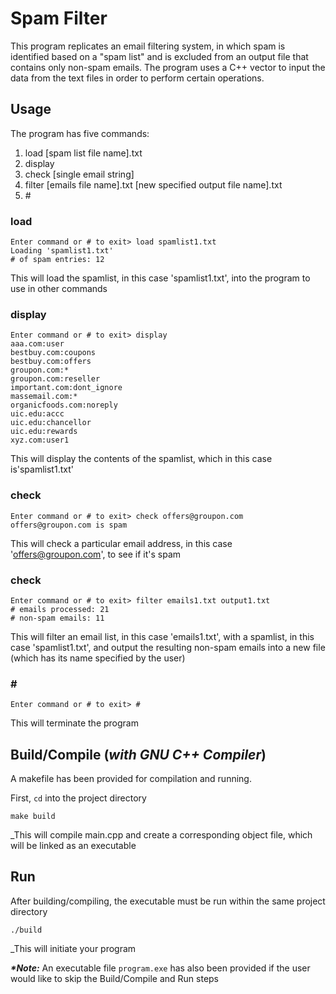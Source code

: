 # Spam Filter

This program replicates an email filtering system, in which spam is identified based on a "spam list" and is excluded from an output file that contains only non-spam emails. The program uses a C++ vector to input the data from the text files in order to perform certain operations.

## Usage

The program has five commands:

1. load [spam list file name].txt
2. display
3. check [single email string]
4. filter [emails file name].txt [new specified output file name].txt
5. \#

### load

```
Enter command or # to exit> load spamlist1.txt
Loading 'spamlist1.txt'
# of spam entries: 12
```
This will load the spamlist, in this case 'spamlist1.txt', into the program to use in other commands

### display

```
Enter command or # to exit> display
aaa.com:user
bestbuy.com:coupons
bestbuy.com:offers
groupon.com:*
groupon.com:reseller
important.com:dont_ignore
massemail.com:*
organicfoods.com:noreply
uic.edu:accc
uic.edu:chancellor
uic.edu:rewards
xyz.com:user1
```

This will display the contents of the spamlist, which in this case is'spamlist1.txt'

### check

```
Enter command or # to exit> check offers@groupon.com
offers@groupon.com is spam
```

This will check a particular email address, in this case 'offers@groupon.com', to see if it's spam

### check

```
Enter command or # to exit> filter emails1.txt output1.txt
# emails processed: 21
# non-spam emails: 11
```

This will filter an email list, in this case 'emails1.txt', with a spamlist, in this case 'spamlist1.txt', and output the resulting non-spam emails into a new file (which has its name specified by the user)

### \#

```
Enter command or # to exit> #
```

This will terminate the program

## Build/Compile (_with GNU C++ Compiler_)

A makefile has been provided for compilation and running.

First, `cd` into the project directory

```
make build
```

_This will compile main.cpp and create a corresponding object file, which will be linked as an executable

## Run

After building/compiling, the executable must be run within the same project directory

```
./build
```

_This will initiate your program


**_\*Note:_** An executable file `program.exe` has also been provided if the user would like to skip the Build/Compile and Run steps
